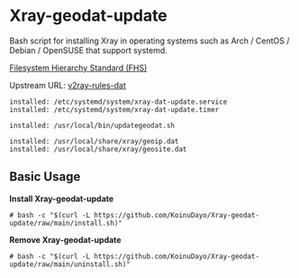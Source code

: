 # Xray-geodat-update

Bash script for installing Xray in operating systems such as Arch / CentOS / Debian / OpenSUSE that support systemd.

[Filesystem Hierarchy Standard (FHS)](https://en.wikipedia.org/wiki/Filesystem_Hierarchy_Standard) 

Upstream URL: 
[v2ray-rules-dat](https://github.com/Loyalsoldier/v2ray-rules-dat) 

```
installed: /etc/systemd/system/xray-dat-update.service
installed: /etc/systemd/system/xray-dat-update.timer

installed: /usr/local/bin/updategeodat.sh

installed: /usr/local/share/xray/geoip.dat
installed: /usr/local/share/xray/geosite.dat
```

## Basic Usage

**Install Xray-geodat-update**

```
# bash -c "$(curl -L https://github.com/KoinuDayo/Xray-geodat-update/raw/main/install.sh)"
```

**Remove Xray-geodat-update**

```
# bash -c "$(curl -L https://github.com/KoinuDayo/Xray-geodat-update/raw/main/uninstall.sh)"
```

